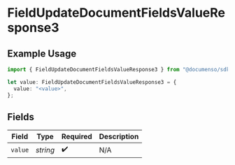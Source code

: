 # FieldUpdateDocumentFieldsValueResponse3

## Example Usage

```typescript
import { FieldUpdateDocumentFieldsValueResponse3 } from "@documenso/sdk-typescript/models/operations";

let value: FieldUpdateDocumentFieldsValueResponse3 = {
  value: "<value>",
};
```

## Fields

| Field              | Type               | Required           | Description        |
| ------------------ | ------------------ | ------------------ | ------------------ |
| `value`            | *string*           | :heavy_check_mark: | N/A                |